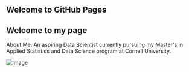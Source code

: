 ## Welcome to GitHub Pages

## Welcome to my page

About Me: An aspiring Data Scientist currently pursuing my Master's in Applied Statistics and Data Science program at Cornell University.

![Image](https://github.com/gunjan-sood/portfolio/blob/master/profilepic.png?raw=true)


